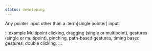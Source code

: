 ```yaml
---
status: developing
---
```


Any pointer input other than a :term[single pointer] input.

:::example
Multipoint clicking, dragging (single or multipoint), gestures (single or multipoint), pinching, path-based gestures, timing based gestures, double clicking.
:::
